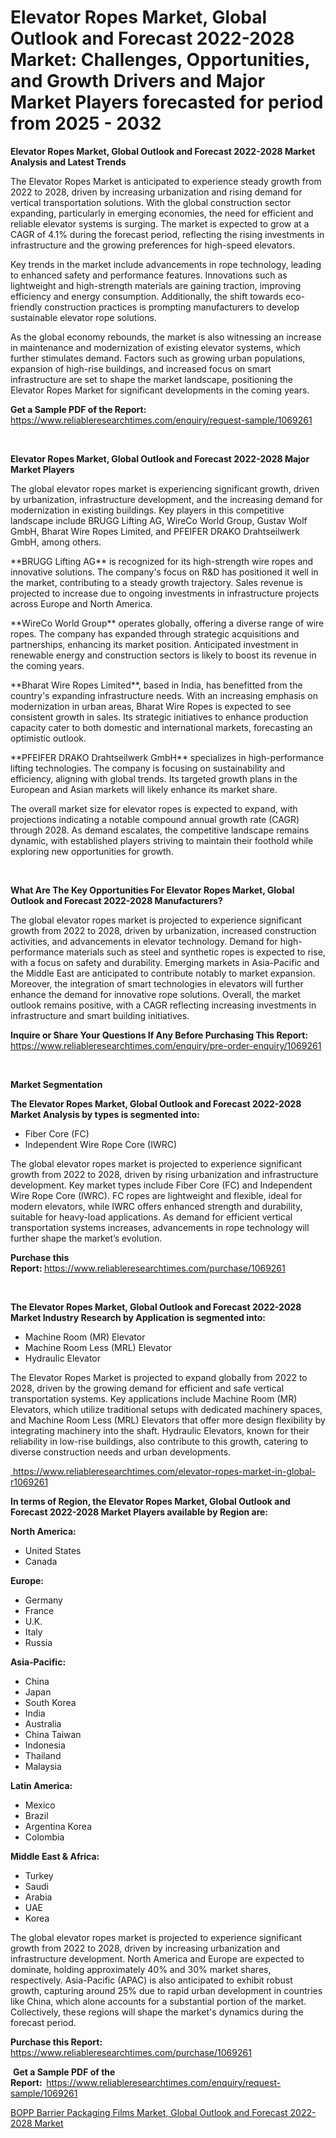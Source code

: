 <p><h1>Elevator Ropes Market, Global Outlook and Forecast 2022-2028 Market: Challenges, Opportunities, and Growth Drivers and Major Market Players forecasted for period from 2025 - 2032</h1></p><p><strong>Elevator Ropes Market, Global Outlook and Forecast 2022-2028 Market Analysis and Latest Trends</strong></p>
<p><p>The Elevator Ropes Market is anticipated to experience steady growth from 2022 to 2028, driven by increasing urbanization and rising demand for vertical transportation solutions. With the global construction sector expanding, particularly in emerging economies, the need for efficient and reliable elevator systems is surging. The market is expected to grow at a CAGR of 4.1% during the forecast period, reflecting the rising investments in infrastructure and the growing preferences for high-speed elevators.</p><p>Key trends in the market include advancements in rope technology, leading to enhanced safety and performance features. Innovations such as lightweight and high-strength materials are gaining traction, improving efficiency and energy consumption. Additionally, the shift towards eco-friendly construction practices is prompting manufacturers to develop sustainable elevator rope solutions.</p><p>As the global economy rebounds, the market is also witnessing an increase in maintenance and modernization of existing elevator systems, which further stimulates demand. Factors such as growing urban populations, expansion of high-rise buildings, and increased focus on smart infrastructure are set to shape the market landscape, positioning the Elevator Ropes Market for significant developments in the coming years.</p></p>
<p><strong>Get a Sample PDF of the Report:&nbsp;</strong> <a href="https://www.reliableresearchtimes.com/enquiry/request-sample/1069261?utm_campaign=3523&utm_medium=2&utm_source=Github&utm_content=ia&utm_term=21032025&utm_id=elevator-ropes-market-global-outlook-and-forecast-2022-2028">https://www.reliableresearchtimes.com/enquiry/request-sample/1069261</a></p>
<p>&nbsp;</p>
<p><strong>Elevator Ropes Market, Global Outlook and Forecast 2022-2028 Major Market Players</strong></p>
<p><p>The global elevator ropes market is experiencing significant growth, driven by urbanization, infrastructure development, and the increasing demand for modernization in existing buildings. Key players in this competitive landscape include BRUGG Lifting AG, WireCo World Group, Gustav Wolf GmbH, Bharat Wire Ropes Limited, and PFEIFER DRAKO Drahtseilwerk GmbH, among others.</p><p>**BRUGG Lifting AG** is recognized for its high-strength wire ropes and innovative solutions. The company's focus on R&D has positioned it well in the market, contributing to a steady growth trajectory. Sales revenue is projected to increase due to ongoing investments in infrastructure projects across Europe and North America.</p><p>**WireCo World Group** operates globally, offering a diverse range of wire ropes. The company has expanded through strategic acquisitions and partnerships, enhancing its market position. Anticipated investment in renewable energy and construction sectors is likely to boost its revenue in the coming years.</p><p>**Bharat Wire Ropes Limited**, based in India, has benefitted from the country's expanding infrastructure needs. With an increasing emphasis on modernization in urban areas, Bharat Wire Ropes is expected to see consistent growth in sales. Its strategic initiatives to enhance production capacity cater to both domestic and international markets, forecasting an optimistic outlook.</p><p>**PFEIFER DRAKO Drahtseilwerk GmbH** specializes in high-performance lifting technologies. The company is focusing on sustainability and efficiency, aligning with global trends. Its targeted growth plans in the European and Asian markets will likely enhance its market share.</p><p>The overall market size for elevator ropes is expected to expand, with projections indicating a notable compound annual growth rate (CAGR) through 2028. As demand escalates, the competitive landscape remains dynamic, with established players striving to maintain their foothold while exploring new opportunities for growth.</p></p>
<p>&nbsp;</p>
<p><strong>What Are The Key Opportunities For Elevator Ropes Market, Global Outlook and Forecast 2022-2028 Manufacturers?</strong></p>
<p><p>The global elevator ropes market is projected to experience significant growth from 2022 to 2028, driven by urbanization, increased construction activities, and advancements in elevator technology. Demand for high-performance materials such as steel and synthetic ropes is expected to rise, with a focus on safety and durability. Emerging markets in Asia-Pacific and the Middle East are anticipated to contribute notably to market expansion. Moreover, the integration of smart technologies in elevators will further enhance the demand for innovative rope solutions. Overall, the market outlook remains positive, with a CAGR reflecting increasing investments in infrastructure and smart building initiatives.</p></p>
<p><strong>Inquire or Share Your Questions If Any Before Purchasing This Report:</strong> <a href="https://www.reliableresearchtimes.com/enquiry/pre-order-enquiry/1069261?utm_campaign=3523&utm_medium=2&utm_source=Github&utm_content=ia&utm_term=21032025&utm_id=elevator-ropes-market-global-outlook-and-forecast-2022-2028">https://www.reliableresearchtimes.com/enquiry/pre-order-enquiry/1069261</a></p>
<p>&nbsp;</p>
<p><strong>Market Segmentation</strong></p>
<p><strong>The Elevator Ropes Market, Global Outlook and Forecast 2022-2028 Market Analysis by types is segmented into:</strong></p>
<p><ul><li>Fiber Core (FC)</li><li>Independent Wire Rope Core (IWRC)</li></ul></p>
<p><p>The global elevator ropes market is projected to experience significant growth from 2022 to 2028, driven by rising urbanization and infrastructure development. Key market types include Fiber Core (FC) and Independent Wire Rope Core (IWRC). FC ropes are lightweight and flexible, ideal for modern elevators, while IWRC offers enhanced strength and durability, suitable for heavy-load applications. As demand for efficient vertical transportation systems increases, advancements in rope technology will further shape the market’s evolution.</p></p>
<p><strong>Purchase this Report:&nbsp;</strong><a href="https://www.reliableresearchtimes.com/purchase/1069261?utm_campaign=3523&utm_medium=2&utm_source=Github&utm_content=ia&utm_term=21032025&utm_id=elevator-ropes-market-global-outlook-and-forecast-2022-2028">https://www.reliableresearchtimes.com/purchase/1069261</a></p>
<p>&nbsp;</p>
<p><strong>The Elevator Ropes Market, Global Outlook and Forecast 2022-2028 Market Industry Research by Application is segmented into:</strong></p>
<p><ul><li>Machine Room (MR) Elevator</li><li>Machine Room Less (MRL) Elevator</li><li>Hydraulic Elevator</li></ul></p>
<p><p>The Elevator Ropes Market is projected to expand globally from 2022 to 2028, driven by the growing demand for efficient and safe vertical transportation systems. Key applications include Machine Room (MR) Elevators, which utilize traditional setups with dedicated machinery spaces, and Machine Room Less (MRL) Elevators that offer more design flexibility by integrating machinery into the shaft. Hydraulic Elevators, known for their reliability in low-rise buildings, also contribute to this growth, catering to diverse construction needs and urban developments.</p></p>
<p><a href="https://www.reliableresearchtimes.com/elevator-ropes-market-in-global-r1069261?utm_campaign=3523&utm_medium=2&utm_source=Github&utm_content=ia&utm_term=21032025&utm_id=elevator-ropes-market-global-outlook-and-forecast-2022-2028">&nbsp;https://www.reliableresearchtimes.com/elevator-ropes-market-in-global-r1069261</a></p>
<p><strong>In terms of Region, the Elevator Ropes Market, Global Outlook and Forecast 2022-2028 Market Players available by Region are:</strong></p>
<p>
    <p> <strong> North America: </strong>
        <ul>
            <li>United States</li>
            <li>Canada</li>
        </ul>
        </p> 
    <p> <strong> Europe: </strong>
        <ul>
            <li>Germany</li>
            <li>France</li>
            <li>U.K.</li>
            <li>Italy</li>
            <li>Russia</li>
        </ul>
        </p> 
    <p> <strong> Asia-Pacific: </strong>
        <ul>
            <li>China</li>
            <li>Japan</li>
            <li>South Korea</li>
            <li>India</li>
            <li>Australia</li>
            <li>China Taiwan</li>
            <li>Indonesia</li>
            <li>Thailand</li>
            <li>Malaysia</li>
        </ul>
        </p> 
    <p> <strong> Latin America: </strong>
        <ul>
            <li>Mexico</li>
            <li>Brazil</li>
            <li>Argentina Korea</li>
            <li>Colombia</li>
        </ul>
        </p> 
    <p> <strong> Middle East & Africa: </strong>
        <ul>
            <li>Turkey</li>
            <li>Saudi</li>
            <li>Arabia</li>
            <li>UAE</li>
            <li>Korea</li>
        </ul>
    </p>
    </p>
<p><p>The global elevator ropes market is projected to experience significant growth from 2022 to 2028, driven by increasing urbanization and infrastructure development. North America and Europe are expected to dominate, holding approximately 40% and 30% market shares, respectively. Asia-Pacific (APAC) is also anticipated to exhibit robust growth, capturing around 25% due to rapid urban development in countries like China, which alone accounts for a substantial portion of the market. Collectively, these regions will shape the market's dynamics during the forecast period.</p></p>
<p><strong>Purchase this Report: </strong><a href="https://www.reliableresearchtimes.com/purchase/1069261?utm_campaign=3523&utm_medium=2&utm_source=Github&utm_content=ia&utm_term=21032025&utm_id=elevator-ropes-market-global-outlook-and-forecast-2022-2028">https://www.reliableresearchtimes.com/purchase/1069261</a></p>
<p>&nbsp;<strong>Get a Sample PDF of the Report:&nbsp;&nbsp;</strong><a href="https://www.reliableresearchtimes.com/enquiry/request-sample/1069261?utm_campaign=3523&utm_medium=2&utm_source=Github&utm_content=ia&utm_term=21032025&utm_id=elevator-ropes-market-global-outlook-and-forecast-2022-2028">https://www.reliableresearchtimes.com/enquiry/request-sample/1069261</a></p>
<p><strong></strong></p>
<p><p><a href="https://github.com/tafuaraasswn/Market-Research-Report-List-1/blob/main/bopp-barrier-packaging-films-market-global-outlook-and-forecast-2022-2028-market.md?utm_campaign=3523&utm_medium=2&utm_source=Github&utm_content=ia&utm_term=21032025&utm_id=elevator-ropes-market-global-outlook-and-forecast-2022-2028">BOPP Barrier Packaging Films Market, Global Outlook and Forecast 2022-2028 Market</a></p></p>